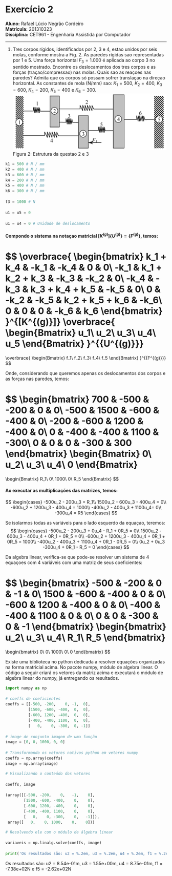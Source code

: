 # Exercício 2

**Aluno:** Rafael Lúcio Negrão Cordeiro<br/>
**Matrícula:** 201310323<br/>
**Disciplina:** CET961 - Engenharia Assistida por Computador

---
1. Tres corpos rígidos, identificados por 2, 3 e 4, estao unidos por seis molas, conforme mostra a Fig. 2. As paredes rígidas sao representadas por 1 e 5. Uma força horizontal $F_3 = 1.000$ é aplicada ao corpo 3 no sentido mostrado. Encontre os deslocamentos dos tres corpos e as forças (traçao/compressao) nas molas. Quais sao as reaçoes nas paredes? Admita que os corpos só possam sofrer translaçao na direçao horizontal. As constantes de mola (N/mm) sao: $K_1 = 500$, $K_2 = 400$, $K_3 = 600$, $K_4 = 200$, $K_5 = 400$ e $K_6 = 300$.
![](exec2_statement.png)
<span class="caption">Figura 2: Estrutura da questao 2 e 3</span>

```python
k1 = 500 # N / mm
k2 = 400 # N / mm
k3 = 600 # N / mm
k4 = 200 # N / mm
k5 = 400 # N / mm
k6 = 300 # N / mm

f3 = 1000 # N

u1 = u5 = 0

u1 = u4 = 0 # Unidade de deslocamento
```

#### Compondo o sistema na notaçao matricial $[K^{(g)}]\{U^{(g)}\} = \{F^{(g)}\}$, temos:

$$
\overbrace{
    \begin{bmatrix}
        k_1 + k_4 & -k_1 & -k_4 & 0 & 0\\
        -k_1 & k_1 + k_2 + k_3 & -k_3 & -k_2 & 0\\
        -k_4 & -k_3 & k_3 + k_4 + k_5 & -k_5 & 0\\
        0 & -k_2 & -k_5 & k_2 + k_5 + k_6 & -k_6\\
        0 & 0 & 0 & -k_6 & k_6
    \end{bmatrix}
}^{[K^{(g)}]}
\overbrace{
    \begin{Bmatrix}
        u_1\\
        u_2\\
        u_3\\
        u_4\\
        u_5
    \end{Bmatrix}
}^{\{U^{(g)}\}}
=
\overbrace{
    \begin{Bmatrix}
        f_1\\
        f_2\\
        f_3\\
        f_4\\
        f_5
    \end{Bmatrix}
}^{\{F^{(g)}\}}
$$

Onde, considerando que queremos apenas os deslocamentos dos corpos e as forças nas paredes, temos:

$$
\begin{bmatrix}
    700 & -500 & -200 & 0 & 0\\
    -500 & 1500 & -600 & -400 & 0\\
    -200 & -600 & 1200 & -400 & 0\\
    0 & -400 & -400 & 1100 & -300\\
    0 & 0 & 0 & -300 & 300
\end{bmatrix}
\begin{Bmatrix}
    0\\
    u_2\\
    u_3\\
    u_4\\
    0
\end{Bmatrix}
=
\begin{Bmatrix}
    R_1\\
    0\\
    1000\\
    0\\
    R_5
\end{Bmatrix}
$$

#### Ao executar as multiplicações das matrizes, temos:
$$
\begin{cases}
    -500u_2 - 200u_3 = R_1\\
    1500u_2 - 600u_3 - 400u_4 = 0\\
    -600u_2 + 1200u_3 - 400u_4 = 1000\\
    -400u_2 - 400u_3 + 1100u_4= 0\\
    -300u_4 = R5
\end{cases}
$$

Se isolarmos todas as variáveis para o lado esquerdo da equaçao, teremos: 
$$
\begin{cases}
    -500u_2 - 200u_3 + 0u_4 - R_1 + 0R_5 = 0\\
    1500u_2 - 600u_3 - 400u_4 + 0R_1 + 0R_5 = 0\\
    -600u_2 + 1200u_3 - 400u_4 + 0R_1 + 0R_5 = 1000\\
    -400u_2 - 400u_3 + 1100u_4 + 0R_1 - 0R_5 = 0\\
    0u_2 + 0u_3 -300u_4 + 0R_1 - R_5 = 0
\end{cases}
$$

Da algebra linear, verifica-se que pode-se resolver um sistema de 4 equaçoes com 4 variáveis com uma matriz de seus coeficientes:

$$
\begin{bmatrix}
    -500 & -200 & 0 & -1 & 0\\
    1500 & -600 & -400 & 0 & 0\\
    -600 & 1200 & -400 & 0 & 0\\
    -400 & -400 & 1100 & 0 & 0\\
    0 & 0 & -300 & 0 & -1
\end{bmatrix}
\begin{bmatrix}
    u_2\\
    u_3\\
    u_4\\
    R_1\\
    R_5
\end{bmatrix}
=
\begin{bmatrix}
    0\\
    0\\
    1000\\
    0\\
    0
\end{bmatrix}
$$

Existe uma biblioteca no python dedicada a resolver equações organizadas na forma matricial acima. No pacote numpy, módulo de algebra linear. O código a seguir criará os vetores da matriz acima e executará o módulo de algebra linear do numpy, já entregando os resultados.

```python
import numpy as np

# coeffs de coeficientes
coeffs = [[-500, -200,    0, -1,  0],
          [1500, -600, -400,  0,  0],
          [-600, 1200, -400,  0,  0],
          [-400, -400, 1100,  0,  0],
          [   0,    0, -300,  0, -1]]

# image de conjunto imagem de uma função
image = [0, 0, 1000, 0, 0]

# Transformando os vetores nativos python em vetores numpy
coeffs = np.array(coeffs)
image = np.array(image)
```

```python
# Visualizando o conteúdo dos vetores

coeffs, image

(array([[-500, -200,    0,   -1,    0],
        [1500, -600, -400,    0,    0],
        [-600, 1200, -400,    0,    0],
        [-400, -400, 1100,    0,    0],
        [   0,    0, -300,    0,   -1]]),
 array([   0,    0, 1000,    0,    0]))
```

```python
# Resolvendo ele com o módulo de álgebra linear

variaveis = np.linalg.solve(coeffs, image)

print('Os resultados são: u2 = %.2em, u3 = %.2em, u4 = %.2em, f1 = %.2eN e f5 = %.2eN' % tuple(variaveis))
```
<span class="caption">Os resultados são: u2 = 8.54e-01m, u3 = 1.55e+00m, u4 = 8.75e-01m, f1 = -7.38e+02N e f5 = -2.62e+02N
</span>